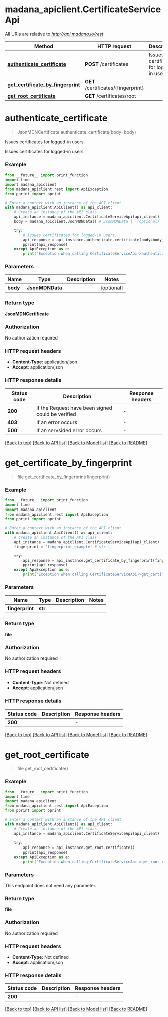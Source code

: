 # madana_apiclient.CertificateServiceApi

All URIs are relative to *http://api.madana.io/rest*

Method | HTTP request | Description
------------- | ------------- | -------------
[**authenticate_certificate**](CertificateServiceApi.md#authenticate_certificate) | **POST** /certificates | Issues certificates for logged-in users.
[**get_certificate_by_fingerprint**](CertificateServiceApi.md#get_certificate_by_fingerprint) | **GET** /certificates/{fingerprint} | 
[**get_root_certificate**](CertificateServiceApi.md#get_root_certificate) | **GET** /certificates/root | 


# **authenticate_certificate**
> JsonMDNCertificate authenticate_certificate(body=body)

Issues certificates for logged-in users.

Issues certificates for logged-in users

### Example

```python
from __future__ import print_function
import time
import madana_apiclient
from madana_apiclient.rest import ApiException
from pprint import pprint

# Enter a context with an instance of the API client
with madana_apiclient.ApiClient() as api_client:
    # Create an instance of the API class
    api_instance = madana_apiclient.CertificateServiceApi(api_client)
    body = madana_apiclient.JsonMDNData() # JsonMDNData |  (optional)

    try:
        # Issues certificates for logged-in users.
        api_response = api_instance.authenticate_certificate(body=body)
        pprint(api_response)
    except ApiException as e:
        print("Exception when calling CertificateServiceApi->authenticate_certificate: %s\n" % e)
```

### Parameters

Name | Type | Description  | Notes
------------- | ------------- | ------------- | -------------
 **body** | [**JsonMDNData**](JsonMDNData.md)|  | [optional] 

### Return type

[**JsonMDNCertificate**](JsonMDNCertificate.md)

### Authorization

No authorization required

### HTTP request headers

 - **Content-Type**: application/json
 - **Accept**: application/json

### HTTP response details
| Status code | Description | Response headers |
|-------------|-------------|------------------|
**200** | If the Request have been signed could be verified |  -  |
**403** | If an error occurs |  -  |
**500** | If an servsided error occurs |  -  |

[[Back to top]](#) [[Back to API list]](../README.md#documentation-for-api-endpoints) [[Back to Model list]](../README.md#documentation-for-models) [[Back to README]](../README.md)

# **get_certificate_by_fingerprint**
> file get_certificate_by_fingerprint(fingerprint)



### Example

```python
from __future__ import print_function
import time
import madana_apiclient
from madana_apiclient.rest import ApiException
from pprint import pprint

# Enter a context with an instance of the API client
with madana_apiclient.ApiClient() as api_client:
    # Create an instance of the API class
    api_instance = madana_apiclient.CertificateServiceApi(api_client)
    fingerprint = 'fingerprint_example' # str | 

    try:
        api_response = api_instance.get_certificate_by_fingerprint(fingerprint)
        pprint(api_response)
    except ApiException as e:
        print("Exception when calling CertificateServiceApi->get_certificate_by_fingerprint: %s\n" % e)
```

### Parameters

Name | Type | Description  | Notes
------------- | ------------- | ------------- | -------------
 **fingerprint** | **str**|  | 

### Return type

**file**

### Authorization

No authorization required

### HTTP request headers

 - **Content-Type**: Not defined
 - **Accept**: application/json

### HTTP response details
| Status code | Description | Response headers |
|-------------|-------------|------------------|
**200** |  |  -  |

[[Back to top]](#) [[Back to API list]](../README.md#documentation-for-api-endpoints) [[Back to Model list]](../README.md#documentation-for-models) [[Back to README]](../README.md)

# **get_root_certificate**
> file get_root_certificate()



### Example

```python
from __future__ import print_function
import time
import madana_apiclient
from madana_apiclient.rest import ApiException
from pprint import pprint

# Enter a context with an instance of the API client
with madana_apiclient.ApiClient() as api_client:
    # Create an instance of the API class
    api_instance = madana_apiclient.CertificateServiceApi(api_client)
    
    try:
        api_response = api_instance.get_root_certificate()
        pprint(api_response)
    except ApiException as e:
        print("Exception when calling CertificateServiceApi->get_root_certificate: %s\n" % e)
```

### Parameters
This endpoint does not need any parameter.

### Return type

**file**

### Authorization

No authorization required

### HTTP request headers

 - **Content-Type**: Not defined
 - **Accept**: application/json

### HTTP response details
| Status code | Description | Response headers |
|-------------|-------------|------------------|
**200** |  |  -  |

[[Back to top]](#) [[Back to API list]](../README.md#documentation-for-api-endpoints) [[Back to Model list]](../README.md#documentation-for-models) [[Back to README]](../README.md)

